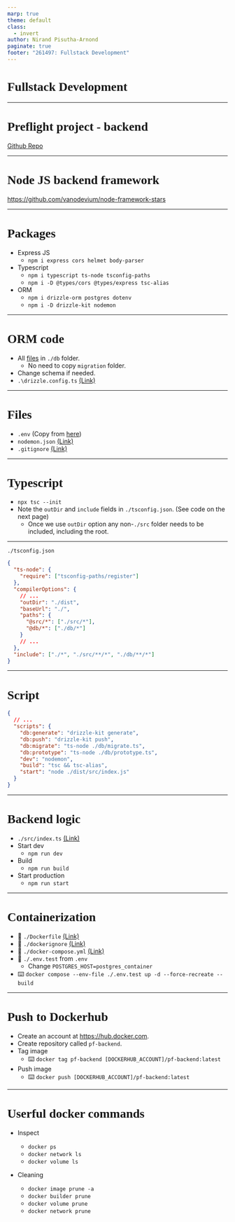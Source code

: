 ```yaml
---
marp: true
theme: default
class:
  - invert
author: Nirand Pisutha-Arnond
paginate: true
footer: "261497: Fullstack Development"
---
```


<style>
@import url('https://fonts.googleapis.com/css2?family=Prompt:ital,wght@0,100;0,300;0,400;0,700;1,100;1,300;1,400;1,700&display=swap');

    :root {
    font-family: Prompt;
    --hl-color: #D57E7E;
}
h1 {
  font-family: Prompt
}
</style>

# Fullstack Development

---

# Preflight project - backend

[Github Repo](https://github.com/fullstack-67/pf-backend)

---

# Node JS backend framework

https://github.com/vanodevium/node-framework-stars

---

# Packages

- Express JS
  - `npm i express cors helmet body-parser`
- Typescript
  - `npm i typescript ts-node tsconfig-paths`
  - `npm i -D @types/cors @types/express tsc-alias`
- ORM
  - `npm i drizzle-orm postgres dotenv`
  - `npm i -D drizzle-kit nodemon`

---

# ORM code

- All [files](https://github.com/fullstack-67/pf-backend/tree/main/db) in `./db` folder.
  - No need to copy `migration` folder.
- Change schema if needed.
- `.\drizzle.config.ts` [(Link)](https://github.com/fullstack-67/pf-backend/blob/main/drizzle.config.ts)

---

# Files

- `.env` (Copy from [here](https://github.com/fullstack-67/pf-backend/blob/main/.env.example))
- `nodemon.json` [(Link)](https://github.com/fullstack-67/pf-backend/blob/main/nodemon.json)
- `.gitignore` [(Link)](https://github.com/fullstack-67/pf-backend/blob/main/.gitignore)

---

# Typescript

- `npx tsc --init`
- Note the `outDir` and `include` fields in `./tsconfig.json`. (See code on the next page)
  - Once we use `outDir` option any non-`./src` folder needs to be included, including the root.

---

`./tsconfig.json`

```json
{
  "ts-node": {
    "require": ["tsconfig-paths/register"]
  },
  "compilerOptions": {
    // ...
    "outDir": "./dist",
    "baseUrl": "./",
    "paths": {
      "@src/*": ["./src/*"],
      "@db/*": ["./db/*"]
    }
    // ...
  },
  "include": ["./*", "./src/**/*", "./db/**/*"]
}
```

---

# Script

```json
{
  // ...
  "scripts": {
    "db:generate": "drizzle-kit generate",
    "db:push": "drizzle-kit push",
    "db:migrate": "ts-node ./db/migrate.ts",
    "db:prototype": "ts-node ./db/prototype.ts",
    "dev": "nodemon",
    "build": "tsc && tsc-alias",
    "start": "node ./dist/src/index.js"
  }
}
```

---

# Backend logic

- `./src/index.ts` [(Link)](https://github.com/fullstack-67/pf-backend/blob/main/src/index.ts)
- Start dev
  - `npm run dev`
- Build
  - `npm run build`
- Start production
  - `npm run start`

---

# Containerization

- 💾 `./Dockerfile` [(Link)](https://github.com/fullstack-67/pf-backend/blob/main/Dockerfile)
- 💾 `./dockerignore` [(Link)](https://github.com/fullstack-67/pf-backend/blob/main/.dockerignore)
- 💾 `./docker-compose.yml` [(Link)](https://github.com/fullstack-67/pf-backend/blob/main/docker-compose.yml)
- 💾 `./.env.test` from `.env`
  - Change `POSTGRES_HOST=postgres_container`
- ⌨️ `docker compose --env-file ./.env.test up -d --force-recreate --build`

---

# Push to Dockerhub

- Create an account at https://hub.docker.com.
- Create repository called `pf-backend`.
- Tag image
  - ⌨️ `docker tag pf-backend [DOCKERHUB_ACCOUNT]/pf-backend:latest`
- Push image
  - ⌨️ `docker push [DOCKERHUB_ACCOUNT]/pf-backend:latest`

---

# Userful docker commands

- Inspect

  - `docker ps`
  - `docker network ls`
  - `docker volume ls`

- Cleaning
  - `docker image prune -a`
  - `docker builder prune`
  - `docker volume prune`
  - `docker network prune`
